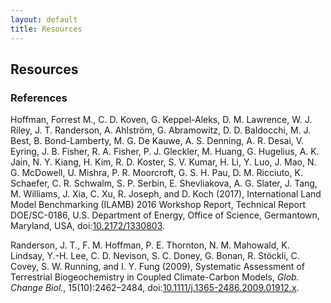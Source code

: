 ```yaml
---
layout: default
title: Resources
---
```


## Resources

### References ###

<div id="bib">

<a name="Hoffman_ILAMB_20170401"></a>
<p>Hoffman, Forrest M., C. D. Koven, G. Keppel-Aleks, D. M. Lawrence, W. J. Riley, J. T. Randerson, A. Ahlstr&ouml;m, G. Abramowitz, D. D. Baldocchi, M. J. Best, B. Bond-Lamberty, M. G. De Kauwe, A. S. Denning, A. R. Desai, V. Eyring, J. B. Fisher, R. A. Fisher, P. J. Gleckler, M. Huang, G. Hugelius, A. K. Jain, N. Y. Kiang, H. Kim, R. D. Koster, S. V. Kumar, H. Li, Y. Luo, J. Mao, N. G. McDowell, U. Mishra, P. R. Moorcroft, G. S. H. Pau, D. M. Ricciuto, K. Schaefer, C. R. Schwalm, S. P. Serbin, E. Shevliakova, A. G. Slater, J. Tang, M. Williams, J. Xia, C. Xu, R. Joseph, and D. Koch (2017), International Land Model Benchmarking (ILAMB) 2016 Workshop Report, Technical Report DOE/SC-0186, U.S. Department of Energy, Office of Science, Germantown, Maryland, USA, doi:<a target="_blank" href="https://dx.doi.org/10.2172/1330803">10.2172/1330803</a>.</p>

<a name="Randerson_GCB_20091001"></a>
<p>Randerson, J. T., F. M. Hoffman, P. E. Thornton, N. M. Mahowald, K. Lindsay, Y.-H. Lee, C. D. Nevison, S. C. Doney, G. Bonan, R. St&ouml;ckli, C. Covey, S. W. Running, and I. Y. Fung (2009), Systematic Assessment of Terrestrial Biogeochemistry in Coupled Climate-Carbon Models, <i>Glob. Change Biol.</i>, 15(10):2462–2484, doi:<a target="_blank" href="https://dx.doi.org/10.1111/j.1365-2486.2009.01912.x">10.1111/j.1365-2486.2009.01912.x</a>.</p>

</div>
